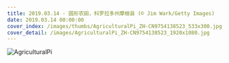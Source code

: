 ```yaml
---
title: 2019.03.14 - 圆形农田，科罗拉多州摩根县 (© Jim Wark/Getty Images)
date: 2019.03.14 00:00:00
cover_index: /images/thumbs/AgriculturalPi_ZH-CN9754138523_533x300.jpg
cover_detail: /images/AgriculturalPi_ZH-CN9754138523_1920x1080.jpg
---
```


![AgriculturalPi](/images/AgriculturalPi_ZH-CN9754138523_1920x1080.jpg)
